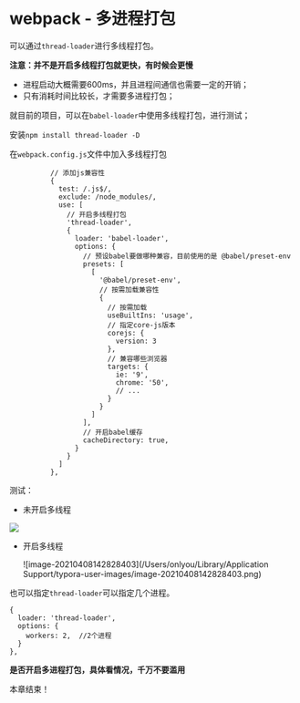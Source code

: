 # webpack - 多进程打包

可以通过`thread-loader`进行多线程打包。



**注意：并不是开启多线程打包就更快，有时候会更慢**

- 进程启动大概需要600ms，并且进程间通信也需要一定的开销；
- 只有消耗时间比较长，才需要多进程打包；



就目前的项目，可以在`babel-loader`中使用多线程打包，进行测试；



安装`npm install thread-loader -D`



在`webpack.config.js`文件中加入多线程打包



```
          // 添加js兼容性
          {
            test: /.js$/,
            exclude: /node_modules/,
            use: [
              // 开启多线程打包
              'thread-loader',
              {
                loader: 'babel-loader',
                options: {
                  // 预设babel要做哪种兼容，目前使用的是 @babel/preset-env
                  presets: [
                    [
                      '@babel/preset-env',
                      // 按需加载兼容性
                      {
                        // 按需加载
                        useBuiltIns: 'usage',
                        // 指定core-js版本
                        corejs: {
                          version: 3
                        },
                        // 兼容哪些浏览器
                        targets: {
                          ie: '9',
                          chrome: '50',
                          // ...
                        }
                      }
                    ]
                  ],
                  // 开启babel缓存
                  cacheDirectory: true,
                }
              }
            ]
          },
```



测试：

- 未开启多线程

![](https://i.loli.net/2021/04/08/CtJ9fKoQXSDLcPd.png)

- 开启多线程

  ![image-20210408142828403](/Users/onlyou/Library/Application Support/typora-user-images/image-20210408142828403.png)





也可以指定`thread-loader`可以指定几个进程。

```
{
  loader: 'thread-loader',
  options: {
    workers: 2,  //2个进程
  }
},
```



**是否开启多进程打包，具体看情况，千万不要滥用**



本章结束！



